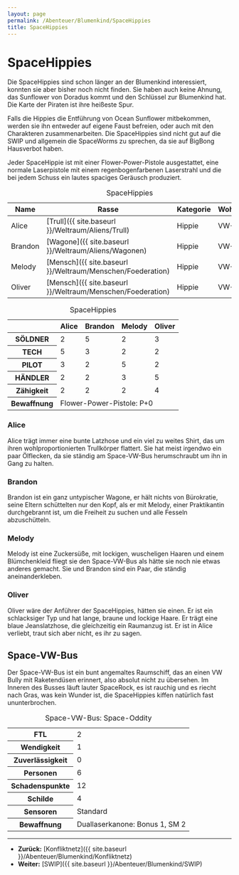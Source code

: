 ```yaml
---
layout: page
permalink: /Abenteuer/Blumenkind/SpaceHippies
title: SpaceHippies
---
```


# SpaceHippies

Die SpaceHippies sind schon länger an der Blumenkind interessiert, konnten sie aber bisher noch nicht finden. Sie haben auch keine Ahnung, das Sunflower von Doradus kommt und den Schlüssel zur Blumenkind hat. Die Karte der Piraten ist ihre heißeste Spur.

Falls die Hippies die Entführung von Ocean Sunflower mitbekommen, werden sie ihn entweder auf eigene Faust befreien, oder auch mit den Charakteren zusammenarbeiten. Die SpaceHippies sind nicht gut auf die SWIP und allgemein die SpaceWorms zu sprechen, da sie auf BigBong Hausverbot haben.

Jeder SpaceHippie ist mit einer Flower-Power-Pistole ausgestattet, eine normale Laserpistole mit einem regenbogenfarbenen Laserstrahl und die bei jedem Schuss ein lautes spaciges Geräusch produziert.

<table data-order="cols" data-type="slc">
<caption>SpaceHippies</caption>
<thead>
<tr><th>Name</th><th>Rasse</th><th>Kategorie</th><th>Wohnort</th></tr>
</thead>
<tbody>
<tr><td>Alice</td><td>[Trull]({{ site.baseurl }}/Weltraum/Aliens/Trull)</td><td>Hippie</td><td>VW-Bus</td></tr>
<tr><td>Brandon</td><td>[Wagone]({{ site.baseurl }}/Weltraum/Aliens/Wagonen)</td><td>Hippie</td><td>VW-Bus</td></tr>
<tr><td>Melody</td><td>[Mensch]({{ site.baseurl }}/Weltraum/Menschen/Foederation)</td><td>Hippie</td><td>VW-Bus</td></tr>
<tr><td>Oliver</td><td>[Mensch]({{ site.baseurl }}/Weltraum/Menschen/Foederation)</td><td>Hippie</td><td>VW-Bus</td></tr>
</tbody>
</table>

<table>
<caption>SpaceHippies</caption>
<thead>
<tr><th> </th><th>Alice</th><th>Brandon</th><th>Melody</th><th>Oliver</th></tr>
</thead>
<tbody>
<tr><th>SÖLDNER</th><td>2</td><td>5</td><td>2</td><td>3</td></tr>
<tr><th>TECH</th><td>5</td><td>3</td><td>2</td><td>2</td></tr>
<tr><th>PILOT</th><td>3</td><td>2</td><td>5</td><td>2</td></tr>
<tr><th>HÄNDLER</th><td>2</td><td>2</td><td>3</td><td>5</td></tr>
<tr><th>Zähigkeit</th><td>2</td><td>2</td><td>2</td><td>4</td></tr>
<tr><th>Bewaffnung</th><td colspan="4" rowspan="1">Flower-Power-Pistole: P+0</td></tr>
</tbody>
</table>

### Alice

Alice trägt immer eine bunte Latzhose und ein viel zu weites Shirt, das um ihren wohlproportionierten Trullkörper flattert. Sie hat meist irgendwo ein paar Ölflecken, da sie ständig am Space-VW-Bus herumschraubt um ihn in Gang zu halten.

### Brandon

Brandon ist ein ganz untypischer Wagone, er hält nichts von Bürokratie, seine Eltern schüttelten nur den Kopf, als er mit Melody, einer Praktikantin durchgebrannt ist, um die Freiheit zu suchen und alle Fesseln abzuschütteln.

### Melody

Melody ist eine Zuckersüße, mit lockigen, wuscheligen Haaren und einem Blümchenkleid fliegt sie den Space-VW-Bus als hätte sie noch nie etwas anderes gemacht. Sie und Brandon sind ein Paar, die ständig aneinanderkleben.

### Oliver

Oliver wäre der Anführer der SpaceHippies, hätten sie einen. Er ist ein schlacksiger Typ und hat lange, braune und lockige Haare. Er trägt eine blaue Jeanslatzhose, die gleichzeitig ein Raumanzug ist. Er ist in Alice verliebt, traut sich aber nicht, es ihr zu sagen.

## Space-VW-Bus

Der Space-VW-Bus ist ein bunt angemaltes Raumschiff, das an einen VW Bully mit Raketendüsen erinnert, also absolut nicht zu übersehen. Im Inneren des Busses läuft lauter SpaceRock, es ist rauchig und es riecht nach Gras, was kein Wunder ist, die SpaceHippies kiffen natürlich fast ununterbrochen.

<table>
<caption>Space-VW-Bus: Space-Oddity</caption>
<tbody>
<tr><th>FTL</th><td>2</td></tr>
<tr><th>Wendigkeit</th><td>1</td></tr>
<tr><th>Zuverlässigkeit</th><td>0</td></tr>
<tr><th>Personen</th><td>6</td></tr>
<tr><th>Schadenspunkte</th><td>12</td></tr>
<tr><th>Schilde</th><td>4</td></tr>
<tr><th>Sensoren</th><td>Standard</td></tr>
<tr><th>Bewaffnung</th><td>Duallaserkanone: Bonus 1, SM 2</td></tr>
</tbody>
</table>

***

- **Zurück:** [Konfliktnetz]({{ site.baseurl }}/Abenteuer/Blumenkind/Konfliktnetz)
- **Weiter:** [SWIP]({{ site.baseurl }}/Abenteuer/Blumenkind/SWIP)
